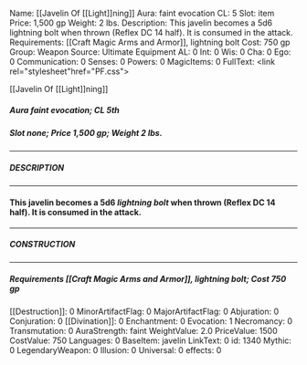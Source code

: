 Name: [[Javelin Of [[Light]]ning]]
Aura: faint evocation
CL: 5
Slot: item
Price: 1,500 gp
Weight: 2 lbs.
Description: This javelin becomes a 5d6 lightning bolt when thrown (Reflex DC 14 half). It is consumed in the attack.
Requirements: [[Craft Magic Arms and Armor]], lightning bolt
Cost: 750 gp
Group: Weapon
Source: Ultimate Equipment
AL: 0
Int: 0
Wis: 0
Cha: 0
Ego: 0
Communication: 0
Senses: 0
Powers: 0
MagicItems: 0
FullText: <link rel="stylesheet"href="PF.css"><div class="heading"><p class="alignleft">[[Javelin Of [[Light]]ning]]</p><div style="clear: both;"></div></div><div><h5><b>Aura </b>faint evocation; <b>CL </b>5th</h5><h5><b>Slot </b>none; <b>Price </b>1,500 gp; <b>Weight </b>2 lbs.</h5></div><hr/><div><h5><b>DESCRIPTION</b></h5></div><hr/><div><h4><p>This javelin becomes a 5d6 <i>lightning bolt</i> when thrown (Reflex DC 14 half). It is consumed in the attack.</p></h4></div><hr/><div><h5><b>CONSTRUCTION</b></h5></div><hr/><div><h5><b>Requirements </b>[[Craft Magic Arms and Armor]], <i>lightning bolt</i>; <b>Cost </b>750 gp</h5></div>
[[Destruction]]: 0
MinorArtifactFlag: 0
MajorArtifactFlag: 0
Abjuration: 0
Conjuration: 0
[[Divination]]: 0
Enchantment: 0
Evocation: 1
Necromancy: 0
Transmutation: 0
AuraStrength: faint
WeightValue: 2.0
PriceValue: 1500
CostValue: 750
Languages: 0
BaseItem: javelin
LinkText: 0
id: 1340
Mythic: 0
LegendaryWeapon: 0
Illusion: 0
Universal: 0
effects: 0
